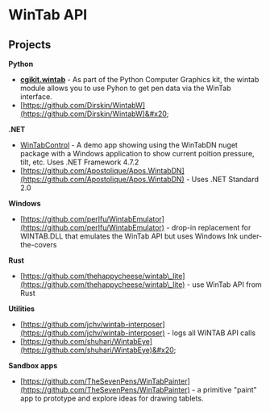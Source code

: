 # WinTab API

## Projects

**Python**&#x20;

* [**cgikit.wintab**](https://cgkit.sourceforge.net/doc2/wintab.html) - As part of the Python Computer Graphics kit, the wintab module allows you to use Pyhon to get pen data via the WinTab interface.
* [https://github.com/Dirskin/WintabW](https://github.com/Dirskin/WintabW)&#x20;

**.NET**&#x20;

* [WinTabControl](https://github.com/DennisWacom/WintabControl/) - A demo app showing using the WinTabDN nuget package with a Windows application to show current poition pressure, tilt, etc. Uses .NET Framework 4.7.2
* [https://github.com/Apostolique/Apos.WintabDN](https://github.com/Apostolique/Apos.WintabDN) - Uses .NET Standard 2.0

**Windows**

* [https://github.com/perlfu/WintabEmulator](https://github.com/perlfu/WintabEmulator) - drop-in replacement for WINTAB.DLL that emulates the WinTab API but uses Windows Ink under-the-covers

**Rust**

* [https://github.com/thehappycheese/wintab\_lite](https://github.com/thehappycheese/wintab\_lite) - use WinTab API from Rust

**Utilities**

* [https://github.com/jchv/wintab-interposer](https://github.com/jchv/wintab-interposer) - logs all WINTAB API calls
* [https://github.com/shuhari/WintabEye](https://github.com/shuhari/WintabEye)&#x20;

**Sandbox apps**&#x20;

* [https://github.com/TheSevenPens/WinTabPainter](https://github.com/TheSevenPens/WinTabPainter) - a primitive "paint" app to prototype and explore ideas for drawing tablets.
